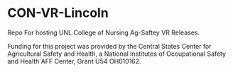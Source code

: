 # CON-VR-Lincoln
Repo For hosting UNL College of Nursing Ag-Saftey VR Releases.

Funding for this project was provided by the Central States Center for Agricultural Safety and Health, 
a National Institutes of Occupational Safety and Health AFF Center, Grant U54 OH010162.
